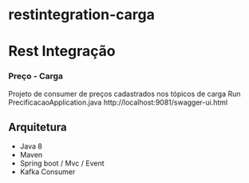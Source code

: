 # restintegration-carga

# Rest Integração

### Preço - Carga
Projeto de consumer de preços cadastrados nos tópicos de carga
Run PrecificacaoApplication.java http://localhost:9081/swagger-ui.html  

## Arquitetura

* Java 8
* Maven
* Spring boot / Mvc / Event
* Kafka Consumer
